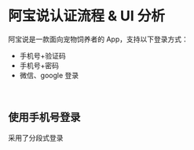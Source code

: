 # 阿宝说认证流程 & UI 分析

阿宝说是一款面向宠物饲养者的 App，支持以下登录方式：

* 手机号+验证码
* 手机号+密码
* 微信、google 登录

<br>

## 使用手机号登录

采用了分段式登录